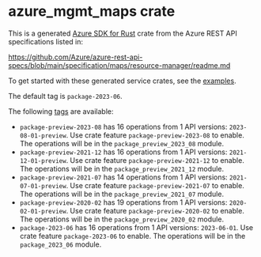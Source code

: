 # azure_mgmt_maps crate

This is a generated [Azure SDK for Rust](https://github.com/Azure/azure-sdk-for-rust) crate from the Azure REST API specifications listed in:

https://github.com/Azure/azure-rest-api-specs/blob/main/specification/maps/resource-manager/readme.md

To get started with these generated service crates, see the [examples](https://github.com/Azure/azure-sdk-for-rust/blob/main/services/README.md#examples).

The default tag is `package-2023-06`.

The following [tags](https://github.com/Azure/azure-sdk-for-rust/blob/main/services/tags.md) are available:

- `package-preview-2023-08` has 16 operations from 1 API versions: `2023-08-01-preview`. Use crate feature `package-preview-2023-08` to enable. The operations will be in the `package_preview_2023_08` module.
- `package-preview-2021-12` has 16 operations from 1 API versions: `2021-12-01-preview`. Use crate feature `package-preview-2021-12` to enable. The operations will be in the `package_preview_2021_12` module.
- `package-preview-2021-07` has 14 operations from 1 API versions: `2021-07-01-preview`. Use crate feature `package-preview-2021-07` to enable. The operations will be in the `package_preview_2021_07` module.
- `package-preview-2020-02` has 19 operations from 1 API versions: `2020-02-01-preview`. Use crate feature `package-preview-2020-02` to enable. The operations will be in the `package_preview_2020_02` module.
- `package-2023-06` has 16 operations from 1 API versions: `2023-06-01`. Use crate feature `package-2023-06` to enable. The operations will be in the `package_2023_06` module.